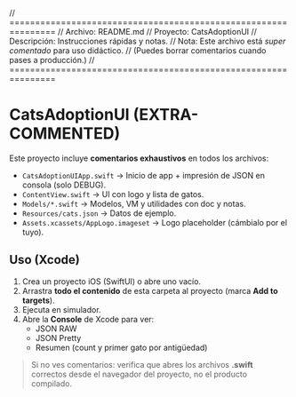 // ===============================================================
//  Archivo: README.md
//  Proyecto: CatsAdoptionUI
//  Descripción: Instrucciones rápidas y notas.
//  Nota: Este archivo está *super comentado* para uso didáctico.
//  (Puedes borrar comentarios cuando pases a producción.)
// ===============================================================

# CatsAdoptionUI (EXTRA-COMMENTED)

Este proyecto incluye **comentarios exhaustivos** en todos los archivos:
- `CatsAdoptionUIApp.swift` → Inicio de app + impresión de JSON en consola (solo DEBUG).
- `ContentView.swift` → UI con logo y lista de gatos.
- `Models/*.swift` → Modelos, VM y utilidades con doc y notas.
- `Resources/cats.json` → Datos de ejemplo.
- `Assets.xcassets/AppLogo.imageset` → Logo placeholder (cámbialo por el tuyo).

## Uso (Xcode)
1. Crea un proyecto iOS (SwiftUI) o abre uno vacío.
2. Arrastra **todo el contenido** de esta carpeta al proyecto (marca **Add to targets**).
3. Ejecuta en simulador.
4. Abre la **Console** de Xcode para ver:
   - JSON RAW
   - JSON Pretty
   - Resumen (count y primer gato por antigüedad)

> Si no ves comentarios: verifica que abres los archivos **.swift** correctos desde el navegador del proyecto, no el producto compilado.
